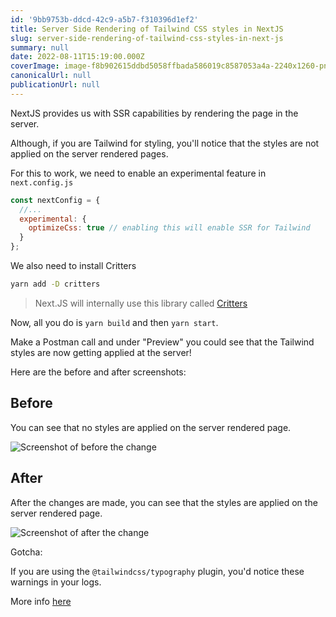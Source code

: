 ```yaml
---
id: '9bb9753b-ddcd-42c9-a5b7-f310396d1ef2'
title: Server Side Rendering of Tailwind CSS styles in NextJS
slug: server-side-rendering-of-tailwind-css-styles-in-next-js
summary: null
date: 2022-08-11T15:19:00.000Z
coverImage: image-f8b902615ddbd5058ffbada586019c8587053a4a-2240x1260-png
canonicalUrl: null
publicationUrl: null
---
```


NextJS provides us with SSR capabilities by rendering the page in the server.

Although, if you are Tailwind for styling, you'll notice that the styles are not
applied on the server rendered pages.

For this to work, we need to enable an experimental feature in `next.config.js`

```js
const nextConfig = {
  //...
  experimental: {
    optimizeCss: true // enabling this will enable SSR for Tailwind
  }
};
```

We also need to install Critters

```bash
yarn add -D critters
```

> Next.JS will internally use this library called
> [Critters](https://github.com/GoogleChromeLabs/critters)

Now, all you do is `yarn build` and then `yarn start`.

Make a Postman call and under "Preview" you could see that the Tailwind styles
are now getting applied at the server!

Here are the before and after screenshots:

## Before

You can see that no styles are applied on the server rendered page.

![Screenshot of before the change](https://cdn.sanity.io/images/bqrb5wuc/prod/38d40bbbf88060bc100235b53de8e48572e000b2-1920x1080.png)

## After

After the changes are made, you can see that the styles are applied on the
server rendered page.

![Screenshot of after the change](https://cdn.sanity.io/images/bqrb5wuc/prod/cae3ac5adf8bfff74cdbb00059838a48332493dd-1920x1080.png)

Gotcha:

If you are using the `@tailwindcss/typography` plugin, you'd notice these
warnings in your logs.

More info [here](https://github.com/tailwindlabs/tailwindcss/discussions/4722)
